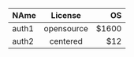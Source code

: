 | NAme        | License           | OS  |
| ------------- |:-------------:| -----:|
| auth1      | opensource | $1600 |
| auth2     | centered      |   $12 |

